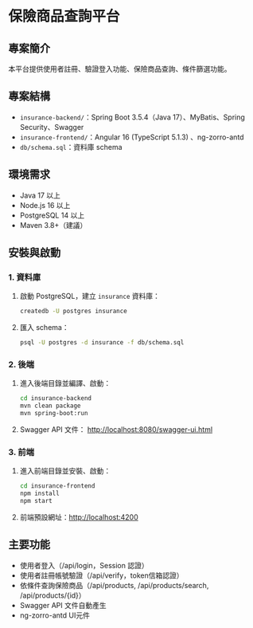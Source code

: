 # 保險商品查詢平台

## 專案簡介
本平台提供使用者註冊、驗證登入功能、保險商品查詢、條件篩選功能。


## 專案結構
- `insurance-backend/`：Spring Boot 3.5.4（Java 17）、MyBatis、Spring Security、Swagger
- `insurance-frontend/`：Angular 16 (TypeScript 5.1.3) 、ng-zorro-antd
- `db/schema.sql`：資料庫 schema

## 環境需求
- Java 17 以上
- Node.js 16 以上
- PostgreSQL 14 以上
- Maven 3.8+（建議）

## 安裝與啟動

### 1. 資料庫
1. 啟動 PostgreSQL，建立 `insurance` 資料庫：
   ```bash
   createdb -U postgres insurance
   ```
2. 匯入 schema：
   ```bash
   psql -U postgres -d insurance -f db/schema.sql
   ```

### 2. 後端
1. 進入後端目錄並編譯、啟動：
   ```bash
   cd insurance-backend
   mvn clean package
   mvn spring-boot:run
   ```
2. Swagger API 文件： [http://localhost:8080/swagger-ui.html](http://localhost:8080/swagger-ui.html)

### 3. 前端
1. 進入前端目錄並安裝、啟動：
   ```bash
   cd insurance-frontend
   npm install
   npm start
   ```
2. 前端預設網址：[http://localhost:4200](http://localhost:4200)

## 主要功能
- 使用者登入（/api/login，Session 認證）
- 使用者註冊帳號驗證（/api/verify，token信箱認證）
- 依條件查詢保險商品（/api/products, /api/products/search, /api/products/{id}）
- Swagger API 文件自動產生
- ng-zorro-antd UI元件
